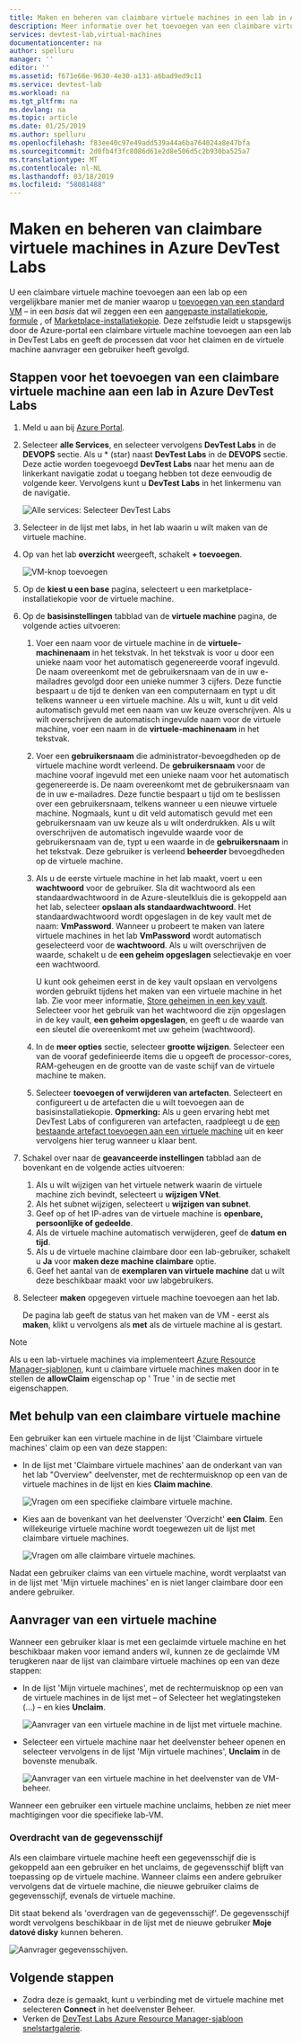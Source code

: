 ```yaml
---
title: Maken en beheren van claimbare virtuele machines in een lab in Azure DevTest Labs | Microsoft Docs
description: Meer informatie over het toevoegen van een claimbare virtuele machine aan een lab in Azure DevTest Labs
services: devtest-lab,virtual-machines
documentationcenter: na
author: spelluru
manager: ''
editor: ''
ms.assetid: f671e66e-9630-4e30-a131-a6bad9ed9c11
ms.service: devtest-lab
ms.workload: na
ms.tgt_pltfrm: na
ms.devlang: na
ms.topic: article
ms.date: 01/25/2019
ms.author: spelluru
ms.openlocfilehash: f83ee40c97e49add539a44a6ba764024a8e47bfa
ms.sourcegitcommit: 2d0fb4f3fc8086d61e2d8e506d5c2b930ba525a7
ms.translationtype: MT
ms.contentlocale: nl-NL
ms.lasthandoff: 03/18/2019
ms.locfileid: "58081488"
---
```

# <a name="create-and-manage-claimable-vms-in-azure-devtest-labs"></a>Maken en beheren van claimbare virtuele machines in Azure DevTest Labs
U een claimbare virtuele machine toevoegen aan een lab op een vergelijkbare manier met de manier waarop u [toevoegen van een standard VM](devtest-lab-add-vm.md) – in een *basis* dat wil zeggen een een [aangepaste installatiekopie](devtest-lab-create-template.md), [formule](devtest-lab-manage-formulas.md) , of [Marketplace-installatiekopie](devtest-lab-configure-marketplace-images.md). Deze zelfstudie leidt u stapsgewijs door de Azure-portal een claimbare virtuele machine toevoegen aan een lab in DevTest Labs en geeft de processen dat voor het claimen en de virtuele machine aanvrager een gebruiker heeft gevolgd.

## <a name="steps-to-add-a-claimable-vm-to-a-lab-in-azure-devtest-labs"></a>Stappen voor het toevoegen van een claimbare virtuele machine aan een lab in Azure DevTest Labs
1. Meld u aan bij [Azure Portal](https://go.microsoft.com/fwlink/p/?LinkID=525040).
1. Selecteer **alle Services**, en selecteer vervolgens **DevTest Labs** in de **DEVOPS** sectie. Als u * (star) naast **DevTest Labs** in de **DEVOPS** sectie. Deze actie worden toegevoegd **DevTest Labs** naar het menu aan de linkerkant navigatie zodat u toegang hebben tot deze eenvoudig de volgende keer. Vervolgens kunt u **DevTest Labs** in het linkermenu van de navigatie.

    ![Alle services: Selecteer DevTest Labs](./media/devtest-lab-create-lab/all-services-select.png)
1. Selecteer in de lijst met labs, in het lab waarin u wilt maken van de virtuele machine.  
2. Op van het lab **overzicht** weergeeft, schakelt **+ toevoegen**.  

    ![VM-knop toevoegen](./media/devtest-lab-add-vm/devtestlab-home-blade-add-vm.png)
1. Op de **kiest u een base** pagina, selecteert u een marketplace-installatiekopie voor de virtuele machine.
1. Op de **basisinstellingen** tabblad van de **virtuele machine** pagina, de volgende acties uitvoeren: 
    1. Voer een naam voor de virtuele machine in de **virtuele-machinenaam** in het tekstvak. In het tekstvak is voor u door een unieke naam voor het automatisch gegenereerde vooraf ingevuld. De naam overeenkomt met de gebruikersnaam van de in uw e-mailadres gevolgd door een unieke nummer 3 cijfers. Deze functie bespaart u de tijd te denken van een computernaam en typt u dit telkens wanneer u een virtuele machine. Als u wilt, kunt u dit veld automatisch gevuld met een naam van uw keuze overschrijven. Als u wilt overschrijven de automatisch ingevulde naam voor de virtuele machine, voer een naam in de **virtuele-machinenaam** in het tekstvak.
    2. Voer een **gebruikersnaam** die administrator-bevoegdheden op de virtuele machine wordt verleend. De **gebruikersnaam** voor de machine vooraf ingevuld met een unieke naam voor het automatisch gegenereerde is. De naam overeenkomt met de gebruikersnaam van de in uw e-mailadres. Deze functie bespaart u tijd om te beslissen over een gebruikersnaam, telkens wanneer u een nieuwe virtuele machine. Nogmaals, kunt u dit veld automatisch gevuld met een gebruikersnaam van uw keuze als u wilt onderdrukken. Als u wilt overschrijven de automatisch ingevulde waarde voor de gebruikersnaam van de, typt u een waarde in de **gebruikersnaam** in het tekstvak. Deze gebruiker is verleend **beheerder** bevoegdheden op de virtuele machine.
    3. Als u de eerste virtuele machine in het lab maakt, voert u een **wachtwoord** voor de gebruiker. Sla dit wachtwoord als een standaardwachtwoord in de Azure-sleutelkluis die is gekoppeld aan het lab, selecteer **opslaan als standaardwachtwoord**. Het standaardwachtwoord wordt opgeslagen in de key vault met de naam: **VmPassword**. Wanneer u probeert te maken van latere virtuele machines in het lab **VmPassword** wordt automatisch geselecteerd voor de **wachtwoord**. Als u wilt overschrijven de waarde, schakelt u de **een geheim opgeslagen** selectievakje en voer een wachtwoord. 

        U kunt ook geheimen eerst in de key vault opslaan en vervolgens worden gebruikt tijdens het maken van een virtuele machine in het lab. Zie voor meer informatie, [Store geheimen in een key vault](devtest-lab-store-secrets-in-key-vault.md). Selecteer voor het gebruik van het wachtwoord die zijn opgeslagen in de key vault, **een geheim opgeslagen**, en geeft u de waarde van een sleutel die overeenkomt met uw geheim (wachtwoord).
    4. In de **meer opties** sectie, selecteer **grootte wijzigen**. Selecteer een van de vooraf gedefinieerde items die u opgeeft de processor-cores, RAM-geheugen en de grootte van de vaste schijf van de virtuele machine te maken.
    5. Selecteer **toevoegen of verwijderen van artefacten**. Selecteert en configureert u de artefacten die u wilt toevoegen aan de basisinstallatiekopie.
    **Opmerking:** Als u geen ervaring hebt met DevTest Labs of configureren van artefacten, raadpleegt u de [een bestaande artefact toevoegen aan een virtuele machine](./devtest-lab-add-vm.md#add-an-existing-artifact-to-a-vm) uit en keer vervolgens hier terug wanneer u klaar bent.
2. Schakel over naar de **geavanceerde instellingen** tabblad aan de bovenkant en de volgende acties uitvoeren:
    1. Als u wilt wijzigen van het virtuele netwerk waarin de virtuele machine zich bevindt, selecteert u **wijzigen VNet**. 
    2. Als het subnet wijzigen, selecteert u **wijzigen van subnet**. 
    3. Geef op of het IP-adres van de virtuele machine is **openbare, persoonlijke of gedeelde**. 
    4. Als de virtuele machine automatisch verwijderen, geef de **datum en tijd**. 
    5. Als u de virtuele machine claimbare door een lab-gebruiker, schakelt u **Ja** voor **maken deze machine claimbare** optie. 
    6. Geef het aantal van de **exemplaren van virtuele machine** dat u wilt deze beschikbaar maakt voor uw labgebruikers. 
3. Selecteer **maken** opgegeven virtuele machine toevoegen aan het lab.

   De pagina lab geeft de status van het maken van de VM - eerst als **maken**, klikt u vervolgens als **met** als de virtuele machine al is gestart.

> [!NOTE]
> Als u een lab-virtuele machines via implementeert [Azure Resource Manager-sjablonen](devtest-lab-create-environment-from-arm.md), kunt u claimbare virtuele machines maken door in te stellen de **allowClaim** eigenschap op ' True ' in de sectie met eigenschappen.


## <a name="using-a-claimable-vm"></a>Met behulp van een claimbare virtuele machine

Een gebruiker kan een virtuele machine in de lijst 'Claimbare virtuele machines' claim op een van deze stappen:

* In de lijst met 'Claimbare virtuele machines' aan de onderkant van van het lab "Overview" deelvenster, met de rechtermuisknop op een van de virtuele machines in de lijst en kies **Claim machine**.

  ![Vragen om een specifieke claimbare virtuele machine.](./media/devtest-lab-add-vm/devtestlab-claim-VM.png)


* Kies aan de bovenkant van het deelvenster 'Overzicht' **een Claim**. Een willekeurige virtuele machine wordt toegewezen uit de lijst met claimbare virtuele machines.

  ![Vragen om alle claimbare virtuele machines.](./media/devtest-lab-add-vm/devtestlab-claim-any.png)


Nadat een gebruiker claims van een virtuele machine, wordt verplaatst van in de lijst met 'Mijn virtuele machines' en is niet langer claimbare door een andere gebruiker.

## <a name="unclaim-a-vm"></a>Aanvrager van een virtuele machine

Wanneer een gebruiker klaar is met een geclaimde virtuele machine en het beschikbaar maken voor iemand anders wil, kunnen ze de geclaimde VM terugkeren naar de lijst van claimbare virtuele machines op een van deze stappen:

- In de lijst 'Mijn virtuele machines', met de rechtermuisknop op een van de virtuele machines in de lijst met – of Selecteer het weglatingsteken (...) – en kies **Unclaim**.

  ![Aanvrager van een virtuele machine in de lijst met virtuele machine.](./media/devtest-lab-add-vm/devtestlab-unclaim-VM2.png)

- Selecteer een virtuele machine naar het deelvenster beheer openen en selecteer vervolgens in de lijst 'Mijn virtuele machines', **Unclaim** in de bovenste menubalk.

  ![Aanvrager van een virtuele machine in het deelvenster van de VM-beheer.](./media/devtest-lab-add-vm/devtestlab-unclaim-VM.png)

Wanneer een gebruiker een virtuele machine unclaims, hebben ze niet meer machtigingen voor die specifieke lab-VM.

### <a name="transferring-the-data-disk"></a>Overdracht van de gegevensschijf
Als een claimbare virtuele machine heeft een gegevensschijf die is gekoppeld aan een gebruiker en het unclaims, de gegevensschijf blijft van toepassing op de virtuele machine. Wanneer claims een andere gebruiker vervolgens dat de virtuele machine, die nieuwe gebruiker claims de gegevensschijf, evenals de virtuele machine.

Dit staat bekend als 'overdragen van de gegevensschijf'. De gegevensschijf wordt vervolgens beschikbaar in de lijst met de nieuwe gebruiker **Moje datové disky** kunnen beheren.

![Aanvrager gegevensschijven.](./media/devtest-lab-add-vm/devtestlab-unclaim-datadisks.png)



## <a name="next-steps"></a>Volgende stappen
* Zodra deze is gemaakt, kunt u verbinding met de virtuele machine met selecteren **Connect** in het deelvenster Beheer.
* Verken de [DevTest Labs Azure Resource Manager-sjabloon snelstartgalerie](https://github.com/Azure/azure-devtestlab/tree/master/Samples).
